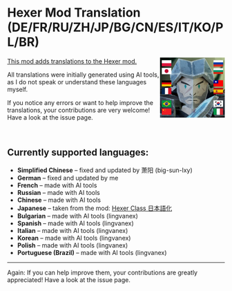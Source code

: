 # Hexer Mod Translation (DE/FR/RU/ZH/JP/BG/CN/ES/IT/KO/PL/BR)

<img align="right" src="https://github.com/LudgerHennersdorf/Hexer-Translations/blob/main/Hexer_lang.jpg" alt="hexer icon with 5 flags on top" width="150">


[This mod adds translations to the Hexer mod.](https://steamcommunity.com/sharedfiles/filedetails/?id=3538327453)

All translations were initially generated using AI tools, as I do not speak or understand these languages myself.

If you notice any errors or want to help improve the translations, your contributions are very welcome! Have a look at the issue page.

<br>

## Currently supported languages:

- **Simplified Chinese** – fixed and updated by 萧阳 (big-sun-lxy)
- **German** – fixed and updated by me
- **French** – made with AI tools
- **Russian** – made with AI tools
- **Chinese** – made with AI tools
- **Japanese** – taken from the mod: [Hexer Class 日本語化](https://steamcommunity.com/sharedfiles/filedetails/?id=3537931801)
- **Bulgarian** – made with AI tools (lingvanex)
- **Spanish** – made with AI tools (lingvanex)
- **Italian** – made with AI tools (lingvanex)
- **Korean** – made with AI tools (lingvanex)
- **Polish** – made with AI tools (lingvanex)
- **Portuguese (Brazil)** – made with AI tools (lingvanex)

---

Again: If you can help improve them, your contributions are greatly appreciated! Have a look at the issue page.

